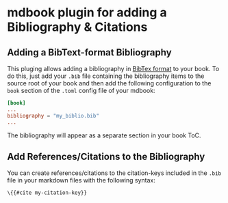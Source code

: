 # mdbook plugin for adding a Bibliography & Citations

## Adding a BibText-format Bibliography

This pluging allows adding a bibliography in [BibTex format](http://www.bibtex.org/Format/) to your
book. To do this, just add your `.bib` file containing the bibliography items to the
source root of your book and then add the following configuration to the `book`
section of the `.toml` config file of your mdbook:

```toml
[book]
...
bibliography = "my_biblio.bib"
...
```

The bibliography will appear as a separate section in your book ToC. 

## Add References/Citations to the Bibliography

You can create references/citations to the citation-keys included in the `.bib` file in your markdown files
with the following syntax:

```hbs
\{{#cite my-citation-key}}